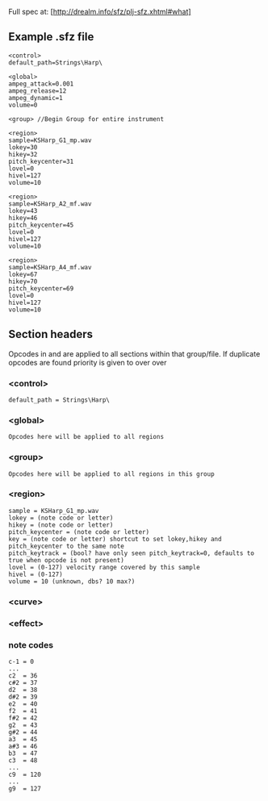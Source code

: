 Full spec at: [http://drealm.info/sfz/plj-sfz.xhtml#what]

## Example .sfz file

    <control>
    default_path=Strings\Harp\

    <global>
    ampeg_attack=0.001
    ampeg_release=12
    ampeg_dynamic=1
    volume=0

    <group> //Begin Group for entire instrument

    <region>
    sample=KSHarp_G1_mp.wav
    lokey=30
    hikey=32
    pitch_keycenter=31
    lovel=0
    hivel=127
    volume=10

    <region>
    sample=KSHarp_A2_mf.wav
    lokey=43
    hikey=46
    pitch_keycenter=45
    lovel=0
    hivel=127
    volume=10

    <region>
    sample=KSHarp_A4_mf.wav
    lokey=67
    hikey=70
    pitch_keycenter=69
    lovel=0
    hivel=127
    volume=10


## Section headers

Opcodes in <global> and <group> are applied to all <region> sections within that group/file. If duplicate opcodes are found priority is given to <region> over <group> over <global>

### \<control>
    default_path = Strings\Harp\

### \<global>
    Opcodes here will be applied to all regions

### \<group>
    Opcodes here will be applied to all regions in this group

### \<region>
    sample = KSHarp_G1_mp.wav
    lokey = (note code or letter)
    hikey = (note code or letter)
    pitch_keycenter = (note code or letter)
    key = (note code or letter) shortcut to set lokey,hikey and pitch_keycenter to the same note
    pitch_keytrack = (bool? have only seen pitch_keytrack=0, defaults to true when opcode is not present)
    lovel = (0-127) velocity range covered by this sample
    hivel = (0-127)
    volume = 10 (unknown, dbs? 10 max?)

### \<curve>
### \<effect>


### note codes
    c-1 = 0
    ...
    c2  = 36
    c#2 = 37
    d2  = 38
    d#2 = 39
    e2  = 40
    f2  = 41
    f#2 = 42
    g2  = 43
    g#2 = 44
    a3  = 45
    a#3 = 46
    b3  = 47
    c3  = 48
    ...
    c9  = 120
    ...
    g9  = 127


